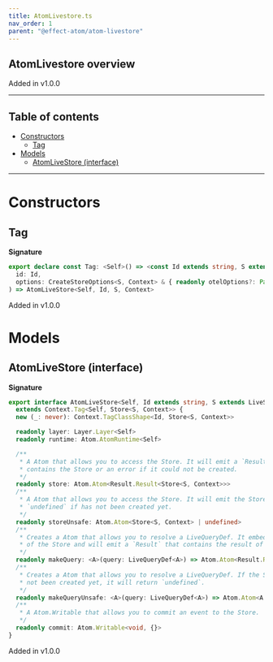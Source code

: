 ```yaml
---
title: AtomLivestore.ts
nav_order: 1
parent: "@effect-atom/atom-livestore"
---
```


## AtomLivestore overview

Added in v1.0.0

---

<h2 class="text-delta">Table of contents</h2>

- [Constructors](#constructors)
  - [Tag](#tag)
- [Models](#models)
  - [AtomLiveStore (interface)](#atomlivestore-interface)

---

# Constructors

## Tag

**Signature**

```ts
export declare const Tag: <Self>() => <const Id extends string, S extends LiveStoreSchema, Context = {}>(
  id: Id,
  options: CreateStoreOptions<S, Context> & { readonly otelOptions?: Partial<OtelOptions> | undefined }
) => AtomLiveStore<Self, Id, S, Context>
```

Added in v1.0.0

# Models

## AtomLiveStore (interface)

**Signature**

```ts
export interface AtomLiveStore<Self, Id extends string, S extends LiveStoreSchema, Context = {}>
  extends Context.Tag<Self, Store<S, Context>> {
  new (_: never): Context.TagClassShape<Id, Store<S, Context>>

  readonly layer: Layer.Layer<Self>
  readonly runtime: Atom.AtomRuntime<Self>

  /**
   * A Atom that allows you to access the Store. It will emit a `Result` that
   * contains the Store or an error if it could not be created.
   */
  readonly store: Atom.Atom<Result.Result<Store<S, Context>>>
  /**
   * A Atom that allows you to access the Store. It will emit the Store or
   * `undefined` if has not been created yet.
   */
  readonly storeUnsafe: Atom.Atom<Store<S, Context> | undefined>
  /**
   * Creates a Atom that allows you to resolve a LiveQueryDef. It embeds the loading
   * of the Store and will emit a `Result` that contains the result of the query
   */
  readonly makeQuery: <A>(query: LiveQueryDef<A>) => Atom.Atom<Result.Result<A>>
  /**
   * Creates a Atom that allows you to resolve a LiveQueryDef. If the Store has
   * not been created yet, it will return `undefined`.
   */
  readonly makeQueryUnsafe: <A>(query: LiveQueryDef<A>) => Atom.Atom<A | undefined>
  /**
   * A Atom.Writable that allows you to commit an event to the Store.
   */
  readonly commit: Atom.Writable<void, {}>
}
```

Added in v1.0.0
